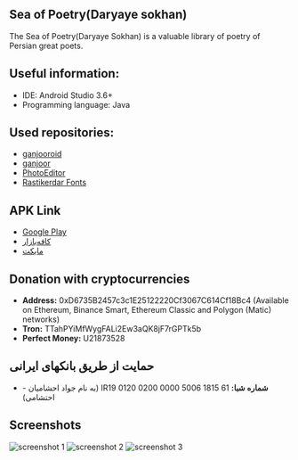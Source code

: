 ## Sea of Poetry(Daryaye sokhan)
 The Sea of Poetry(Daryaye Sokhan) is a valuable library of poetry of Persian great poets.
 
## Useful information:
* IDE: Android Studio 3.6+
* Programming language: Java

## Used repositories:
* [ganjooroid](https://github.com/ganjoor/ganjooroid)
* [ganjoor](https://github.com/ganjoor/ganjoor)
* [PhotoEditor](https://github.com/burhanrashid52/PhotoEditor)
* [Rastikerdar Fonts](https://rastikerdar.github.io/)


## APK Link
* [Google Play](https://play.google.com/store/apps/details?id=ir.ham3da.darya)
* [کافه‌بازار](https://cafebazaar.ir/app/ir.ham3da.darya)
* [مایکت](https://myket.ir/app/ir.ham3da.darya)


## Donation with cryptocurrencies

* <b>Address:</b> 0xD6735B2457c3c1E25122220Cf3067C614Cf18Bc4 (Available on Ethereum, Binance Smart, Ethereum Classic and Polygon (Matic) networks)
* <b>Tron:</b> TTahPYiMfWygFALi2Ew3aQK8jF7rGPTk5b
* <b>Perfect Money:</b> U21873528

## حمایت از طریق بانکهای ایرانی 
* <b>شماره شبا:</b> <span dir="ltr">IR19 0120 0200 0000 5006 1815 61</span> (به نام جواد احشامیان - احتشامی)


## Screenshots

![screenshot 1](screen-02.png)
![screenshot 2](screen-03.png)
![screenshot 3](screen-04.png)
